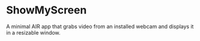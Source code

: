 ShowMyScreen
============

A minimal AIR app that grabs video from an installed webcam and displays it in a resizable window.
